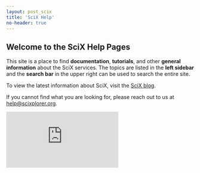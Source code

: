 ```yaml
---
layout: post_scix
title: 'SciX Help'
no-header: true
---
```


<h2>Welcome to the SciX Help Pages</h2>

<p>This site is a place to find <b>documentation</b>, <b>tutorials</b>, and other <b>general information</b> about the SciX services. The topics are listed in the <b>left sidebar</b> and the <b>search bar</b> in the upper right can be used to search the entire site.</p>

<p>To view the latest information about SciX, visit the <a href="{{ site.baseurl }}/scixblog">SciX blog</a>.</p>

<p>If you cannot find what you are looking for, please reach out to us at <a href="mailto:help@scixplorer.org">help@scixplorer.org</a>.

<br>
<div class="scalable scalable-16-9">
  <div class="scalable-content">
    <iframe src="https://www.youtube.com/embed/LeTFmhmPjs0" frameborder="0" allow="autoplay; encrypted-media" allowfullscreen></iframe>
  </div>
</div>